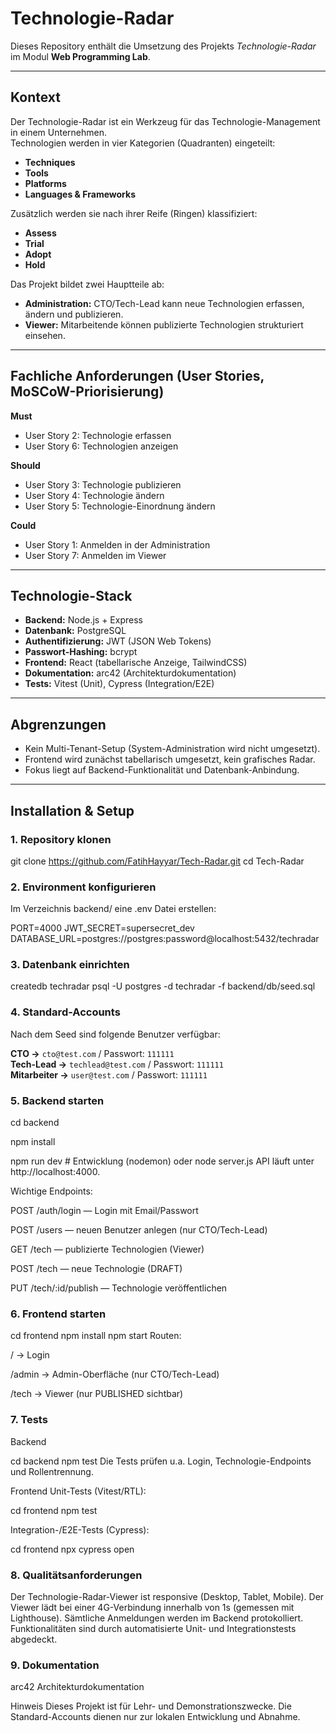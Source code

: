 # Technologie-Radar

Dieses Repository enthält die Umsetzung des Projekts *Technologie-Radar* im Modul **Web Programming Lab**.

---

## Kontext
Der Technologie-Radar ist ein Werkzeug für das Technologie-Management in einem Unternehmen.  
Technologien werden in vier Kategorien (Quadranten) eingeteilt:

- **Techniques**
- **Tools**
- **Platforms**
- **Languages & Frameworks**

Zusätzlich werden sie nach ihrer Reife (Ringen) klassifiziert:

- **Assess**
- **Trial**
- **Adopt**
- **Hold**

Das Projekt bildet zwei Hauptteile ab:

- **Administration:** CTO/Tech-Lead kann neue Technologien erfassen, ändern und publizieren.  
- **Viewer:** Mitarbeitende können publizierte Technologien strukturiert einsehen.  

---

## Fachliche Anforderungen (User Stories, MoSCoW-Priorisierung)

**Must**
- User Story 2: Technologie erfassen  
- User Story 6: Technologien anzeigen  

**Should**
- User Story 3: Technologie publizieren  
- User Story 4: Technologie ändern  
- User Story 5: Technologie-Einordnung ändern  

**Could**
- User Story 1: Anmelden in der Administration  
- User Story 7: Anmelden im Viewer  

---

## Technologie-Stack
- **Backend:** Node.js + Express  
- **Datenbank:** PostgreSQL  
- **Authentifizierung:** JWT (JSON Web Tokens)  
- **Passwort-Hashing:** bcrypt  
- **Frontend:** React (tabellarische Anzeige, TailwindCSS)  
- **Dokumentation:** arc42 (Architekturdokumentation)  
- **Tests:** Vitest (Unit), Cypress (Integration/E2E)  

---

## Abgrenzungen
- Kein Multi-Tenant-Setup (System-Administration wird nicht umgesetzt).  
- Frontend wird zunächst tabellarisch umgesetzt, kein grafisches Radar.  
- Fokus liegt auf Backend-Funktionalität und Datenbank-Anbindung.  

---

## Installation & Setup

### 1. Repository klonen

git clone https://github.com/FatihHayyar/Tech-Radar.git
cd Tech-Radar

### 2. Environment konfigurieren

Im Verzeichnis backend/ eine .env Datei erstellen:

PORT=4000
JWT_SECRET=supersecret_dev
DATABASE_URL=postgres://postgres:password@localhost:5432/techradar

### 3. Datenbank einrichten

createdb techradar
psql -U postgres -d techradar -f backend/db/seed.sql

### 4. Standard-Accounts
Nach dem Seed sind folgende Benutzer verfügbar:

**CTO →** `cto@test.com` / Passwort: `111111`  
**Tech-Lead →** `techlead@test.com` / Passwort: `111111`  
**Mitarbeiter →** `user@test.com` / Passwort: `111111`

### 5. Backend starten

cd backend

npm install

npm run dev   # Entwicklung (nodemon)
oder
node server.js
API läuft unter http://localhost:4000.

Wichtige Endpoints:

POST /auth/login — Login mit Email/Passwort

POST /users — neuen Benutzer anlegen (nur CTO/Tech-Lead)

GET /tech — publizierte Technologien (Viewer)

POST /tech — neue Technologie (DRAFT)

PUT /tech/:id/publish — Technologie veröffentlichen

### 6. Frontend starten

cd frontend
npm install
npm start
Routen:

/ → Login

/admin → Admin-Oberfläche (nur CTO/Tech-Lead)

/tech → Viewer (nur PUBLISHED sichtbar)

### 7. Tests
Backend

cd backend
npm test
Die Tests prüfen u.a. Login, Technologie-Endpoints und Rollentrennung.

Frontend
Unit-Tests (Vitest/RTL):

cd frontend
npm test

Integration-/E2E-Tests (Cypress):

cd frontend
npx cypress open

### 8. Qualitätsanforderungen

Der Technologie-Radar-Viewer ist responsive (Desktop, Tablet, Mobile).
Der Viewer lädt bei einer 4G-Verbindung innerhalb von 1s (gemessen mit Lighthouse).
Sämtliche Anmeldungen werden im Backend protokolliert.
Funktionalitäten sind durch automatisierte Unit- und Integrationstests abgedeckt.

### 9. Dokumentation
arc42 Architekturdokumentation


Hinweis
Dieses Projekt ist für Lehr- und Demonstrationszwecke.
Die Standard-Accounts dienen nur zur lokalen Entwicklung und Abnahme.